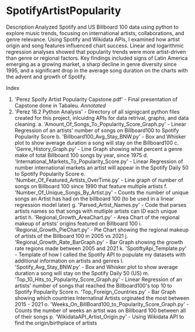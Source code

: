 # SpotifyArtistPopularity
Description
Analyzed Spotify and US Billboard 100 data using python to explore music trends, focusing on international artists, collaborations, and genre relevance. Using Spotify and Wikidata APIs, I examined how artist origin and song features influenced chart success. Linear and logarithmic regression analyses showed that popularity trends were more artist-driven than genre or regional factors. Key findings included signs of Latin America emerging as a growing market, a sharp decline in genre diversity since 1995, and a significant drop in the average song duration on the charts with the advent and growth of Spotify.

Index
1. 'Perez Spoify Artist Popularity Capstone.pdf' - Final presentation of Capstone done in Tabaleu. *Annotated*
2. 'Perez 16.2 Python Analysis' - Directory of all signigcant python files created for this project, inlcuidng APIs for data retrival, graphs, and data cleaning.
        a. 'Amount_Of_Songs_To_Popularity_Score_Graph.py' - Linear Regression of an artists' number of songs on Billboard100 to Spotify Popularity Score
        b. 'Billboard100_Avg_Stay_BNW.py' - Box and Whisker plot to show average duration a song will stay on the Billboard100
        c. 'Genre_History_Graph.py' - Line Graph showing what percent a genre make of total Billboard 100 songs by year, since 1975 
        d. 'International_Markets_To_Popularity_Score.py' - Linear Regression of number international markets an artist will appear in the Spotify Daily              50 to Spotify Popularity Score
        e. 'Number_Of_Featured_Artists_OverTime.py' - Line graph of number of songs on Billboard 100 since 1990 that feature multiple artists
        f. 'Number_Of_Unique_Songs_By_Artist.py' - Counts the number of unique songs an Artist has had on the billboard 100 (to be used in a linear                   regression model later)
        g. 'Parsed_Artist_Names.py' - Code that parses artists names so that songs with mutliple artists can ID each unique artist
        h. 'Regional_Growth_AreaChart.py' - Area Chart of the regional makeup of artists' origins featured on Billboard 100 
        i. 'Regional_Growth_PieChart.py' - Pie Chart showing the regional makeup of artists of the Billboard 100 in 2005 vs 2021
        j. 'Regional_Growth_Rate_BarGraph.py' - Bar Graph showing the growth rate regions made between 2005 and 2021
        k. 'SpotiftyApi_Template.py' - Template of how I called the Spotify API to populate my datasets with additional information on artists and genres
        l. 'Spotify_Avg_Stay_BNW.py' - Box and Whisker plot to show average duration a song will stay on the Spotify Daily 50 (US)
        m. 'Top_10_Hits_to_Popularity_Score_Graph.py' - Linear Regression of an artists' number of songs that reached the Billboard100's top 10 to                    Spotify Popularity Score
        n. 'Top_Foreign_Countries.py' - Bar Graph showing which countries Internatinal Artists orginated the most between 2015 - 2021
        o. 'Weeks_On_BillBoard100_to_Popularity_Score_Graph.py' - Counts the number of weeks an artist was on Billboard 100 between all of their songs 
        p. 'WikidataAPI_Artist_Origin.py' - Using Wikidata API to find the origin/birthplace of artists


